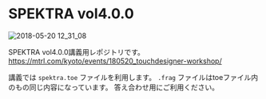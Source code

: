 # SPEKTRA vol4.0.0

![2018-05-20 12_31_08](https://user-images.githubusercontent.com/1403842/40275436-b8071b2e-5c29-11e8-8bff-eff28965e6d2.gif)

SPEKTRA vol4.0.0講義用レポジトリです。
https://mtrl.com/kyoto/events/180520_touchdesigner-workshop/

講義では `spektra.toe` ファイルを利用します。
`.frag` ファイルはtoeファイル内のもの同じ内容になっています。
答え合わせ用にご利用ください。
